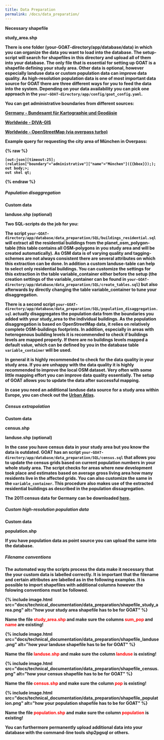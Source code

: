 ```yaml
---
title: Data Preparation
permalink: /docs/data_preparation/
---
```



<b>Necessary shapefile<b>

study_area.shp

There is one folder (your-GOAT-directory/app/database/data) in which you can organize the data you want to load into the database. 
The setup-script will search for shapefiles in this directory and upload all of them into your database. The only file that is essential for setting up GOAT is a shapefile defining your study area. Other data is optional, however especially landuse data or custom population data can improve data quality.
As high-resolution population data is one of most important data source for GOAT there are three different ways for you to feed the data into the system. Depending on your data availability you can pick one approach in the `your-GOAT-directory/app/config/goat_config.yaml`.

You can get administrative boundaries from different sources:

[Germany - Bundesamt für Kartographie und Geodäsie](https://gdz.bkg.bund.de/index.php/default/digitale-geodaten/verwaltungsgebiete.html?___store=default)

[Worldwide - DIVA-GIS](https://www.diva-gis.org/gdata)

[Worldwide - OpenStreetMap (via overpass turbo)](https://overpass-turbo.eu/) 

Example query for requesting the city area of München in Overpass:
    
{% raw %}
```  
[out:json][timeout:25];
(relation["boundary"="administrative"]["name"="München"]({{bbox}}););
out body;>;
out skel qt;
``` 
{% endraw %}


##### Population disaggregation

<b>Custom data<b>

landuse.shp (optional)

Two SQL-scripts do the job for you:

The script `your-GOAT-directory/app/database/data_preparation/SQL/buildings_residential.sql` will extract all the residential buildings from the planet_osm_polygon-table (this table contains all OSM-polygons in you study area and will be created automatically). As OSM data is of varying quality and tagging-schemes are not always consistent there are several attributes on which this extraction can be done. In addition a custom landuse-table can help to select only residential buildings. You can customize the settings for this extraction in the table variable_container either before the setup (the creation settings of the variable_container can be found in `your-GOAT-directory/app/database/data_preparation/SQL/create_tables.sql`) but also afterwards by directly changing the table variable_container to tune your disaggregation. 

There is a second script `your-GOAT-directory/app/database/data_preparation/SQL/population_disaggregation.sql` actually disaggregates the population data from the boundaries you added with your study_area to the individual buildings. As the population disaggregation is based on OpenStreetMap data, it relies on relatively complete OSM-buildings footprints. In addition, especially in areas with heterogenous building levels it is recommended to check if buildings levels are mapped properly. If there are no buildings levels mapped a default value, which can be defined by you in the database table `variable_container` will be used. 

In general it is highly recommended to check for the data quality in your study area. If you are unhappy with the data quality it is highly recommended to improve the local OSM dataset. Very often with some little mapping effort you can improve data quality essentially. The setup of GOAT allows you to update the data after successful mapping. 

In case you need an additional landuse data source for a study area within Europe, you can check out the [Urban Atlas](https://land.copernicus.eu/local/urban-atlas/urban-atlas-2018).


##### Census extrapolation 

<b>Custom data<b>

census.shp

landuse.shp (optional)

In the case you have census data in your study area but you know the data is outdated. GOAT has an script `your-GOAT-directory/app/database/data_preparation/SQL/census.sql` that allows you to update the census grids based on current population numbers in your whole study area. The script checks for areas where new development took place and estimates based on average gross living area how many residents live in the affected grids. You can also customize the same in the `variable_container`. This procedure also makes use of the extracted residential buildings as described in the population dissagregation.

The 2011 census data for Germany can be downloaded [here](https://www.zensus2011.de/DE/Home/Aktuelles/DemografischeGrunddaten.html).

##### Custom high-resolution population data 

<b>Custom data<b>

population.shp

If you have population data as point source you can upload the same into the database.


##### Filename conventions

The automated way the scripts process the data make it necessary that the your custom data is labelled correctly. It is important that the filename and certain attributes are labelled as in the following examples. It is possible to import shapefiles with additional columns however the folowing conventions must be followed.

{% include image.html src="docs/technical_documentation/data_preparation/shapefile_study_area.png" alt="how your study area shapefile has to be for GOAT" %}

<b>Name the file <font color="red">study_area.shp</font> and make sure the columns <font color="red">sum_pop</font> and <font color="red">name</font> are existing!<b>

{% include image.html src="docs/technical_documentation/data_preparation/shapefile_landuse.png" alt="how your landuse shapefile has to be for GOAT" %}

<b>Name the file <font color="red">landuse.shp</font> and make sure the column <font color="red">landuse</font> is existing!<b>

{% include image.html src="docs/technical_documentation/data_preparation/shapefile_census.png" alt="how your census shapefile has to be for GOAT" %}

<b>Name the file <font color="red">census.shp</font> and make sure the column <font color="red">pop</font> is existing!<b>

{% include image.html src="docs/technical_documentation/data_preparation/shapefile_population.png" alt="how your population shapefile has to be for GOAT" %}

<b>Name the file <font color="red">population.shp</font> and make sure the column <font color="red">population</font> is existing!<b>


You can furthermore permanently upload additional data into your database with the command-line tools shp2pgsql or others.

